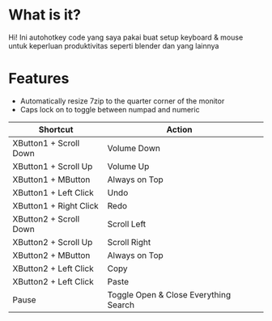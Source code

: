 # What is it?

Hi! Ini autohotkey code yang saya pakai buat setup keyboard & mouse untuk keperluan produktivitas seperti blender dan yang lainnya

# Features

 - Automatically resize 7zip to the quarter corner of the monitor
 - Caps lock on to toggle between numpad and numeric

|     Shortcut   |Action|                  |
|----------------|-------------------------------|-
|XButton1 + Scroll Down |Volume Down           |
|XButton1 + Scroll Up|Volume Up    
|XButton1 + MButton        | Always on Top
|XButton1 + Left Click | Undo
|XButton1 + Right Click | Redo
|XButton2 + Scroll Down |Scroll Left|
|XButton2 + Scroll Up |Scroll Right|
|XButton2 + MButton        | Always on Top
|XButton2 + Left Click| Copy
|XButton2 + Left Click| Paste
|Pause| Toggle Open & Close Everything Search
